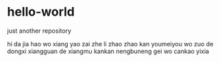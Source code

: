# hello-world
just another repository


hi da jia hao 
wo xiang yao zai zhe li zhao zhao kan youmeiyou wo zuo de dongxi xiangguan de xiangmu
kankan nengbuneng gei wo cankao yixia 

